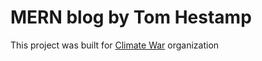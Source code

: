# MERN blog by Tom Hestamp

This project was built for [Climate War](https://climatewar.online/) organization 

